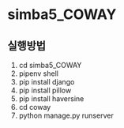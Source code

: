 # simba5_COWAY
## 실행방법
1. cd simba5_COWAY
2. pipenv shell  
3. pip install django  
4. pip install pillow  
5. pip install haversine  
6. cd coway  
7. python manage.py runserver  
